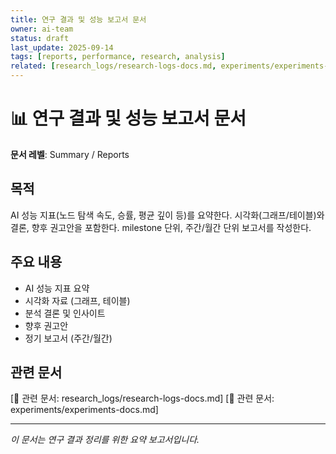 ```yaml
---
title: 연구 결과 및 성능 보고서 문서
owner: ai-team
status: draft
last_update: 2025-09-14
tags: [reports, performance, research, analysis]
related: [research_logs/research-logs-docs.md, experiments/experiments-docs.md]
---
```


# 📊 연구 결과 및 성능 보고서 문서

**문서 레벨**: Summary / Reports

## 목적
AI 성능 지표(노드 탐색 속도, 승률, 평균 깊이 등)를 요약한다.
시각화(그래프/테이블)와 결론, 향후 권고안을 포함한다.
milestone 단위, 주간/월간 단위 보고서를 작성한다.

## 주요 내용
- AI 성능 지표 요약
- 시각화 자료 (그래프, 테이블)
- 분석 결론 및 인사이트
- 향후 권고안
- 정기 보고서 (주간/월간)

## 관련 문서
[📎 관련 문서: research_logs/research-logs-docs.md]
[📎 관련 문서: experiments/experiments-docs.md]

---
*이 문서는 연구 결과 정리를 위한 요약 보고서입니다.*